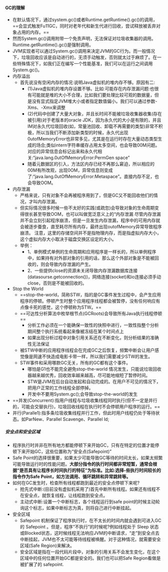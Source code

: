 #### GC的理解

* 在默认情况下，通过system.gc()或者Runtime.getRuntime().gc()的调用，==会显式触发Fu11GC，同时对老年代和新生代进行回收，尝试释放被丢弃对象占用的内存。==
* 然而System.gc()调用附带一个免责声明，无法保证对垃圾收集器的调用。Runtime.getRuntime().gc()是强制调用。
* JVM实现者可以通过System.gc()调用来决定JVM的GC行为。而一般情况下，垃圾回收应该是自动进行的，无须手动触发，否则就太过于麻烦了。在一些特殊情况下，如我们正在编写一个性能基准，我们可以在运行之间调用System.gc()。
* 内存溢出
  * 首先说没有空闲内存的情况:说明Java虚拟机的堆内存不够。原因有二:
    * (1)Java虚拟机的堆内存设置不够。比如:可能存在内存泄漏问题:也很有可能就是堆的大小不合理，比如我们要处理比较可观的数据量，但是没有显式指定JVM堆大小或者指定数值偏小。我们可以通过参数-Xms、-Xmx来调整
    * (2)代码中创建了大量大对象，并且长时间不能被垃圾收集器收集(存在被引用)对于老版本的oracle JDK，因为永久代的大小是有限的，并且IM对永久代垃圾回收(如，常量池回收、卸载不再需要的类型)非常不积极，所以当我们不断添加新类型的时候，永久代出现0utofMemoryError也非常多见，尤其是在运行时存在大量动态类型生成的场合;类似intern字符串缓存占用太多空间，也会导致00M问题。对应的异常信息会标记出来和永久代相关:“java.lang.0utOfMemoryError:PermGen space”
    * 随着元数据区的引入，方法区内存已经不再那么窘迫，所以相应的00M有所改观，出现0OM，异常信息则变成了:“java.lang.0utOfMemoryError:Metaspace”。直接内存不足，也会导致OOM。
* 内存泄漏
  * 严格来说，只有对象不会再被程序用到了，但是GC又不能回收他们的情况，才叫内存泄漏。
  * 但实际情况很多时候一些不太好的实践(或疏忽)会导致对象的生命周期变得很长甚至导致OOM，也可以叫做宽泛意义上的“内存泄漏
    尽管内存泄漏并不会立刻引起程序崩溃，但是一旦发生内存泄漏，程序中的可用内存就会被逐步蚕食，直至耗尽所有内存，最终出现outofMemory异常导致程序崩溃。
    注意，这里的存储空间并不是指物理内存，而是指虚拟内存大小，这个虚拟内存大小取决于磁盘交换区设定的大小。
  * 举例：
    * 1、单例模式单例的生命周期和应用程序是一样长的，所以单例程序中，如果持有对外部对象的引用的话，那么这个外部对象是不能被回收的，则会导致内存泄漏的产生。
    * 2、一些提供close的资源未关闭导致内存泄漏数据库连接(datasourse.getconnection())，网络连接(socket)和io连接必须手动close，否则是不能被回收的。
* Stop the World
  * ==stop-the-world，简称STW，指的是GC事件发生过程中，会产生应用程序的停顿。停顿产生时整个应用程序线程都会被暂停，没有任何响应有点像卡死的感觉，这个停顿称为STW。==
  * ==可达性分析算法中枚举根节点(GCRoots)会导致所有Java执行线程停顿==
    * 分析工作必须在一个能确保一致性的快照中进行，一致性指整个分析期间整个执行系统看起来像被冻结在某个时间点上
    * 如果出现分析过程中对象引用关系还在不断变化，则分析结果的准确性无法保证
  * 被STW中断的应用程序线程会在完成GC之后恢复，频繁中断会让用户感觉像是网速不快造成电影卡带一样，所以我们需要减少STW的发生。
  * STW事件和采用哪款GC无关，所有的GC都有这个事件。
    * 哪怕是G1也不能完全避免stop-the-world 情况发生，只能说垃圾回收器越来越优秀，回收效率越来越高，尽可能地缩短了暂停时间。
    * STW是JVM在后台自动发起和自动完成的。在用户不可见的情况下，把用户正常的工作线程全部停掉。
    * 开发中不要用System.gc();会导致stop-the-world的发生
* ==并发(Concurrent):指用户线程与垃圾收集线程同时执行(但不一定是并行的，可能会交替执行)，垃圾回收线程在执行时不会停顿用户程序的运行。==
* 并行(Paralle1):指多条垃圾收集线程并行工作，但此时用户线程仍处于等待状态。如ParNew、Parallel Scavenge、Parallel ld;



##### 安全点和安全区域

* 程序执行时并非在所有地方都能停顿下来开始GC，只有在特定的位置才能停顿下来开始GC，这些位置称为“安全点(Safepoint)”
* Safe Point的选择很重要，如果太少可能导致GC等待的时间太长，如果太频繁可能导致运行时的性能问题。**大部分指令的执行时间都非常短暂，通常会根据“是否具有让程序长时间执行的特征”为标准。比如:选择-些执行时间较长的指令作为Safe Point，如方法调用、循环跳转和异常跳转等。**
* 如何在GC发生时，检查所有线程都跑到最近的安全点停顿下来呢?
  * 抢先式中断:(目前没有虚拟机采用了)首先中断所有线程。如果还有线程不在安全点，就恢复线程，让线程跑到安全点。
  * 主动式中断:设置一个中断标志，各个线程运行到safe point的时候主动轮询这个标志，如果中断标志为真，则将自己进行中断挂起。
* 安全区域
  * Safepoint 机制保证了程序执行时，在不太长的时间内就会遇到可进入GC的 Safepoint 。但是，程序“不执行”的时候呢?例如线程处于 Sleep 状态或Blocked状态，这时候线程无法响应JVM的中断请求，“走”到安全点去中断挂起，JVM也不太可能等待线程被唤醒。对于这种情况，就需要安全区域(Safe Region)来解决。
  * 安全区域是指在一段代码片段中，对象的引用关系不会发生变化，在这个区域中的任何位置开始GC都是安全的。我们也可以把Safe Region看做是被扩展了的 safepoint.
